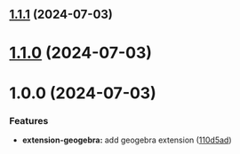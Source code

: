 ## [1.1.1](https://github.com/purocean/yank-note-extension/compare/extension-geogebra-1.1.0...extension-geogebra-1.1.1) (2024-07-03)



# [1.1.0](https://github.com/purocean/yank-note-extension/compare/extension-geogebra-1.0.0...extension-geogebra-1.1.0) (2024-07-03)



# 1.0.0 (2024-07-03)


### Features

* **extension-geogebra:** add geogebra extension ([110d5ad](https://github.com/purocean/yank-note-extension/commit/110d5ad01dea3ef1bfeeee28081ce26177471db7))



